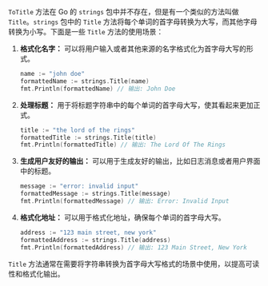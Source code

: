 `ToTitle` 方法在 Go 的 `strings` 包中并不存在，但是有一个类似的方法叫做 `Title`。`strings` 包中的 `Title` 方法将每个单词的首字母转换为大写，而其他字母转换为小写。下面是一些 `Title` 方法的使用场景：

1. **格式化名字：** 可以将用户输入或者其他来源的名字格式化为首字母大写的形式。

    ```go
    name := "john doe"
    formattedName := strings.Title(name)
    fmt.Println(formattedName) // 输出: John Doe
    ```

2. **处理标题：** 用于将标题字符串中的每个单词的首字母大写，使其看起来更加正式。

    ```go
    title := "the lord of the rings"
    formattedTitle := strings.Title(title)
    fmt.Println(formattedTitle) // 输出: The Lord Of The Rings
    ```

3. **生成用户友好的输出：** 可以用于生成友好的输出，比如日志消息或者用户界面中的标题。

    ```go
    message := "error: invalid input"
    formattedMessage := strings.Title(message)
    fmt.Println(formattedMessage) // 输出: Error: Invalid Input
    ```

4. **格式化地址：** 可以用于格式化地址，确保每个单词的首字母大写。

    ```go
    address := "123 main street, new york"
    formattedAddress := strings.Title(address)
    fmt.Println(formattedAddress) // 输出: 123 Main Street, New York
    ```

`Title` 方法通常在需要将字符串转换为首字母大写格式的场景中使用，以提高可读性和格式化输出。